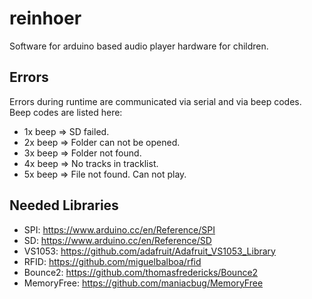 # reinhoer
Software for arduino based audio player hardware for children.

## Errors
Errors during runtime are communicated via serial and via beep codes.
Beep codes are listed here:

  * 1x beep => SD failed.
  * 2x beep => Folder can not be opened.
  * 3x beep => Folder not found.
  * 4x beep => No tracks in tracklist.
  * 5x beep => File not found. Can not play.

## Needed Libraries

  * SPI: https://www.arduino.cc/en/Reference/SPI
  * SD: https://www.arduino.cc/en/Reference/SD
  * VS1053: https://github.com/adafruit/Adafruit_VS1053_Library
  * RFID: https://github.com/miguelbalboa/rfid
  * Bounce2: https://github.com/thomasfredericks/Bounce2
  * MemoryFree: https://github.com/maniacbug/MemoryFree
